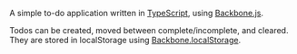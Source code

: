 A simple to-do application written in [TypeScript](http://www.typescriptlang.org/), using [Backbone.js](http://backbonejs.org/).

Todos can be created, moved between complete/incomplete, and cleared. They are stored in localStorage using [Backbone.localStorage](https://github.com/jeromegn/Backbone.localStorage).
